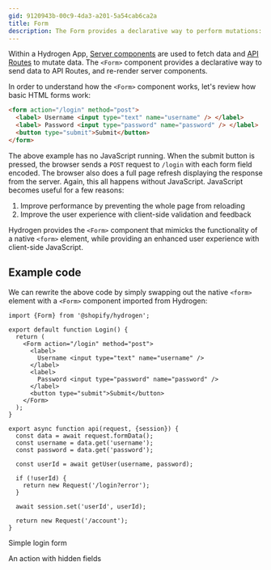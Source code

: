 ```yaml
---
gid: 9120943b-00c9-4da3-a201-5a54cab6ca2a
title: Form
description: The Form provides a declarative way to perform mutations: creating, updating, and deleting data
---
```


Within a Hydrogen App, [Server components](https://shopify.dev/custom-storefronts/hydrogen/framework/work-with-rsc#fetching-data-on-the-server) are used to fetch data and [API Routes](https://shopify.dev/custom-storefronts/hydrogen/framework/routes#api-routes) to mutate data. The `<Form>` component provides a declarative way to send data to API Routes, and re-render server components.

In order to understand how the `<Form>` component works, let's review how basic HTML forms work:

```html
<form action="/login" method="post">
  <label> Username <input type="text" name="username" /> </label>
  <label> Password <input type="password" name="password" /> </label>
  <button type="submit">Submit</button>
</form>
```

The above example has no JavaScript running. When the submit button is pressed, the browser sends a `POST` request to `/login` with each form field encoded. The browser also does a full page refresh displaying the response from the server. Again, this all happens without JavaScript. JavaScript becomes useful for a few reasons:

1. Improve performance by preventing the whole page from reloading
2. Improve the user experience with client-side validation and feedback

Hydrogen provides the `<Form>` component that mimicks the functionality of a native `<form>` element, while providing an enhanced user experience with client-side JavaScript.

## Example code

We can rewrite the above code by simply swapping out the native `<form>` element with a `<Form>` component imported from Hydrogen:

```tsx
import {Form} from '@shopify/hydrogen';

export default function Login() {
  return (
    <Form action="/login" method="post">
      <label>
        Username <input type="text" name="username" />
      </label>
      <label>
        Password <input type="password" name="password" />
      </label>
      <button type="submit">Submit</button>
    </Form>
  );
}

export async function api(request, {session}) {
  const data = await request.formData();
  const username = data.get('username');
  const password = data.get('password');

  const userId = await getUser(username, password);

  if (!userId) {
    return new Request('/login?error');
  }

  await session.set('userId', userId);

  return new Request('/account');
}
```

Simple login form

An action with hidden fields
